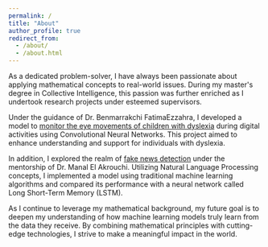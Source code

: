 ```yaml
---
permalink: /
title: "About"
author_profile: true
redirect_from: 
  - /about/
  - /about.html
---
```



As a dedicated problem-solver, I have always been passionate about applying mathematical concepts to real-world issues. During my master's degree in Collective Intelligence, this passion was further enriched as I undertook research projects under esteemed supervisors.

Under the guidance of Dr. Benmarrakchi FatimaEzzahra, I developed a model to [monitor the eye movements of children with dyslexia](https://www.researchgate.net/publication/379118533_Eye_Movement_Tracking_Using_Convolutional_Neural_Network) during digital activities using Convolutional Neural Networks. This project aimed to enhance understanding and support for individuals with dyslexia.

In addition, I explored the realm of [fake news detection](https://www.researchgate.net/publication/379082742_An_Analytical_Exploration_Assessing_the_Efficacy_of_Traditional_Machine_Learning_Techniques_and_LSTM_Models_in_Identifying_Fake_News?channel=doi&linkId=65fa68f1d3a0855142351d0f&showFulltext=true) under the mentorship of Dr. Manal El Akrouchi. Utilizing Natural Language Processing concepts, I implemented a model using traditional machine learning algorithms and compared its performance with a neural network called Long Short-Term Memory (LSTM).

As I continue to leverage my mathematical background, my future goal is to deepen my understanding of how machine learning models truly learn from the data they receive. By combining mathematical principles with cutting-edge technologies, I strive to make a meaningful impact in the world.